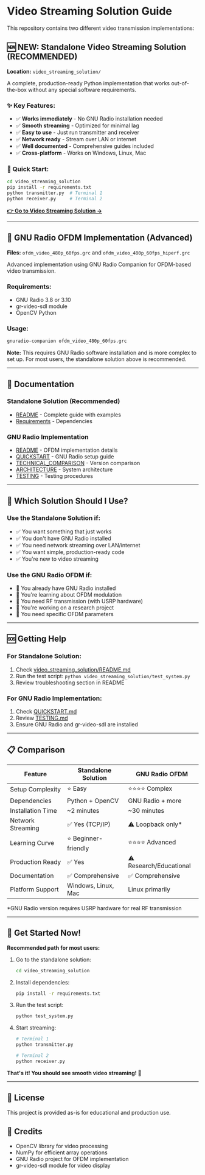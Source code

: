 # Video Streaming Solution Guide

This repository contains two different video transmission implementations:

## 🆕 **NEW: Standalone Video Streaming Solution (RECOMMENDED)**

**Location:** `video_streaming_solution/`

A complete, production-ready Python implementation that works out-of-the-box without any special software requirements.

### ✨ Key Features:
- ✅ **Works immediately** - No GNU Radio installation needed
- ✅ **Smooth streaming** - Optimized for minimal lag
- ✅ **Easy to use** - Just run transmitter and receiver
- ✅ **Network ready** - Stream over LAN or internet
- ✅ **Well documented** - Comprehensive guides included
- ✅ **Cross-platform** - Works on Windows, Linux, Mac

### 🚀 Quick Start:
```bash
cd video_streaming_solution
pip install -r requirements.txt
python transmitter.py  # Terminal 1
python receiver.py     # Terminal 2
```

**[👉 Go to Video Streaming Solution →](video_streaming_solution/)**

---

## 🔧 GNU Radio OFDM Implementation (Advanced)

**Files:** `ofdm_video_480p_60fps.grc` and `ofdm_video_480p_60fps_hiperf.grc`

Advanced implementation using GNU Radio Companion for OFDM-based video transmission.

### Requirements:
- GNU Radio 3.8 or 3.10
- gr-video-sdl module
- OpenCV Python

### Usage:
```bash
gnuradio-companion ofdm_video_480p_60fps.grc
```

**Note:** This requires GNU Radio software installation and is more complex to set up. For most users, the standalone solution above is recommended.

---

## 📖 Documentation

### Standalone Solution (Recommended)
- [README](video_streaming_solution/README.md) - Complete guide with examples
- [Requirements](video_streaming_solution/requirements.txt) - Dependencies

### GNU Radio Implementation
- [README](README.md) - OFDM implementation details
- [QUICKSTART](QUICKSTART.md) - GNU Radio setup guide
- [TECHNICAL_COMPARISON](TECHNICAL_COMPARISON.md) - Version comparison
- [ARCHITECTURE](ARCHITECTURE.md) - System architecture
- [TESTING](TESTING.md) - Testing procedures

---

## 🎯 Which Solution Should I Use?

### Use the **Standalone Solution** if:
- ✅ You want something that just works
- ✅ You don't have GNU Radio installed
- ✅ You need network streaming over LAN/internet
- ✅ You want simple, production-ready code
- ✅ You're new to video streaming

### Use the **GNU Radio OFDM** if:
- 🔧 You already have GNU Radio installed
- 🔧 You're learning about OFDM modulation
- 🔧 You need RF transmission (with USRP hardware)
- 🔧 You're working on a research project
- 🔧 You need specific OFDM parameters

---

## 🆘 Getting Help

### For Standalone Solution:
1. Check [video_streaming_solution/README.md](video_streaming_solution/README.md)
2. Run the test script: `python video_streaming_solution/test_system.py`
3. Review troubleshooting section in README

### For GNU Radio Implementation:
1. Check [QUICKSTART.md](QUICKSTART.md)
2. Review [TESTING.md](TESTING.md)
3. Ensure GNU Radio and gr-video-sdl are installed

---

## 📋 Comparison

| Feature | Standalone Solution | GNU Radio OFDM |
|---------|-------------------|----------------|
| Setup Complexity | ⭐ Easy | ⭐⭐⭐⭐ Complex |
| Dependencies | Python + OpenCV | GNU Radio + more |
| Installation Time | ~2 minutes | ~30 minutes |
| Network Streaming | ✅ Yes (TCP/IP) | ⚠️ Loopback only* |
| Learning Curve | ⭐ Beginner-friendly | ⭐⭐⭐⭐ Advanced |
| Production Ready | ✅ Yes | ⚠️ Research/Educational |
| Documentation | ✅ Comprehensive | ✅ Comprehensive |
| Platform Support | Windows, Linux, Mac | Linux primarily |

*GNU Radio version requires USRP hardware for real RF transmission

---

## 🚀 Get Started Now!

**Recommended path for most users:**

1. Go to the standalone solution:
   ```bash
   cd video_streaming_solution
   ```

2. Install dependencies:
   ```bash
   pip install -r requirements.txt
   ```

3. Run the test script:
   ```bash
   python test_system.py
   ```

4. Start streaming:
   ```bash
   # Terminal 1
   python transmitter.py
   
   # Terminal 2
   python receiver.py
   ```

**That's it! You should see smooth video streaming! 🎉**

---

## 📄 License

This project is provided as-is for educational and production use.

## 🙏 Credits

- OpenCV library for video processing
- NumPy for efficient array operations
- GNU Radio project for OFDM implementation
- gr-video-sdl module for video display
